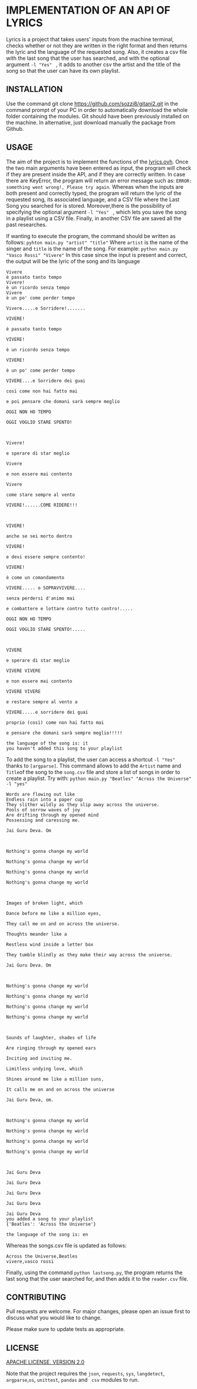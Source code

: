 
# IMPLEMENTATION OF AN API  OF LYRICS
Lyrics is a project that takes users' inputs from the machine terminal, checks whether or not they are written in the right format and then returns the lyric and the language of the requested song. Also, it creates a csv file with the last song that the user has searched, and with the optional argument ```-l "Yes" ``` , it adds to another csv the artist and the title of the song so that the user can have its own playlist.

## INSTALLATION
Use the command git clone https://github.com/sozzi8/gitani2.git  in the command prompt of your PC in order to automatically download the whole folder containing the modules. Git should have been previously installed on the machine. In alternative, just download manually the package from Github.

## USAGE
The aim of the project is to implement the functions of the [lyrics.ovh](https://lyricsovh.docs.apiary.io/#).
Once the two main arguments have been entered as input, the program will check if they are present inside the API, and if they are correctly written.
In case there are KeyError, the program will return an error message such as: ```ERROR: something went wrong!, Please try again```.
Whereas when the inputs are both present and correctly typed, the program will return the lyric of the requested song, its associated language, and a CSV file where the Last Song you searched for is stored.
Moreover,there is the possibility of specifying the optional argument ```-l "Yes" ``` , which lets you save the song in a playlist using a CSV file. 
Finally, in another CSV file are saved all the past researches.

If wanting to execute the program, the command should be written as follows:
  ```pyhton main.py "artist" "title"```
Where ```artist``` is the name of the singer and ```title``` is the name of the song. For example:
  ```python main.py "Vasco Rossi" "Vivere"```
In this case since the input is present and correct, the output will be the lyric of the song and its language

```Vivere by Vasco Rossi:
Vivere
è passato tanto tempo
Vivere!
è un ricordo senza tempo
Vivere
è un po' come perder tempo

Vivere.....e Sorridere!.......

VIVERE!

è passato tanto tempo

VIVERE!

è un ricordo senza tempo

VIVERE!

è un po' come perder tempo

VIVERE....e Sorridere dei guai

così come non hai fatto mai

e poi pensare che domani sarà sempre meglio

OGGI NON HO TEMPO

OGGI VOGLIO STARE SPENTO!



Vivere!

e sperare di star meglio

Vivere

e non essere mai contento

Vivere

come stare sempre al vento

VIVERE!......COME RIDERE!!!



VIVERE!

anche se sei morto dentro

VIVERE!

e devi essere sempre contento!

VIVERE!

è come un comandamento

VIVERE..... o SOPRAVVIVERE....

senza perdersi d'animo mai

e combattere e lottare contro tutto contro!.....

OGGI NON HO TEMPO

OGGI VOGLIO STARE SPENTO!.....



VIVERE

e sperare di star meglio

VIVERE VIVERE

e non essere mai contento

VIVERE VIVERE

e restare sempre al vento a

VIVERE.....e sorridere dei guai

proprio (così) come non hai fatto mai

e pensare che domani sarà sempre meglio!!!!!

the language of the song is: it
you haven't added this song to your playlist
```
To add the song to a playlist, the user can access a shortcut ```-l "Yes"``` thanks to ```[argparse]```. This command allows to add the ```Artist``` name and ``` Title ```of the song to the ```song.csv``` file and store a list of songs in order to create a playlist. Try with: ```python main.py "Beatles" "Across the Universe" -l "yes" ```


```Across the Universe by Beatles:
Words are flowing out like 
Endless rain into a paper cup
They slither wildly as they slip away across the universe.
Pools of sorrow waves of joy
Are drifting through my opened mind
Possessing and caressing me.

Jai Guru Deva. Om



Nothing's gonna change my world

Nothing's gonna change my world

Nothing's gonna change my world

Nothing's gonna change my world



Images of broken light, which 

Dance before me like a million eyes,

They call me on and on across the universe.

Thoughts meander like a 

Restless wind inside a letter box

They tumble blindly as they make their way across the universe.

Jai Guru Deva. Om



Nothing's gonna change my world

Nothing's gonna change my world

Nothing's gonna change my world

Nothing's gonna change my world



Sounds of laughter, shades of life

Are ringing through my opened ears 

Inciting and inviting me.

Limitless undying love, which

Shines around me like a million suns,

It calls me on and on across the universe

Jai Guru Deva, om.



Nothing's gonna change my world

Nothing's gonna change my world

Nothing's gonna change my world

Nothing's gonna change my world



Jai Guru Deva

Jai Guru Deva

Jai Guru Deva

Jai Guru Deva

Jai Guru Deva
you added a song to your playlist
{'Beatles': 'Across the Universe'}

the language of the song is: en
```

Whereas the songs.csv file is updated as follows: 

```
Across the Universe,Beatles
vivere,vasco rossi
```

Finally, using the command ``` python lastsong.py ```, the program returns the last song that the user searched for, and then adds it to the ```reader.csv``` file.


## CONTRIBUTING
Pull requests are welcome. For major changes, please open an issue first to discuss what you would like to change.

Please make sure to update tests as appropriate.

## LICENSE
[APACHE LICENSE, VERSION 2.0](https://www.apache.org/licenses/LICENSE-2.0)


Note that the project requires the ```json```, ```requests```, ```sys```, ```langdetect```, ```argparse```,```os```, ```unittest```, ```pandas``` and ``` csv```  modules to run.
